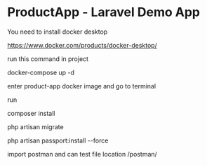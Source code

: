 # ProductApp - Laravel Demo App

You need to install docker desktop

https://www.docker.com/products/docker-desktop/

run this command in project

docker-compose up -d

enter product-app docker image and go to terminal

run

composer install

php artisan migrate

php artisan passport:install --force


import postman and can test
file location
/postman/